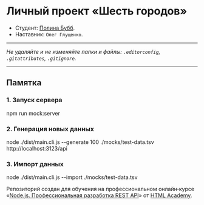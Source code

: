 # Личный проект «Шесть городов»

* Студент: [Полина Бубб](https://up.htmlacademy.ru/univer-nodejs-api/3/user/2439135).
* Наставник: `Олег Глущенко`.

---

_Не удаляйте и не изменяйте папки и файлы:_
_`.editorconfig`, `.gitattributes`, `.gitignore`._

---

## Памятка

### 1. Запуск сервера

npm run mock:server

### 2. Генерация новых данных

node ./dist/main.cli.js --generate 100 ./mocks/test-data.tsv http://localhost:3123/api

### 3. Импорт данных

node ./dist/main.cli.js --import ./mocks/test-data.tsv


Репозиторий создан для обучения на профессиональном онлайн‑курсе «[Node.js. Профессиональная разработка REST API](https://htmlacademy.ru/profession/fullstack)» от [HTML Academy](https://htmlacademy.ru).
